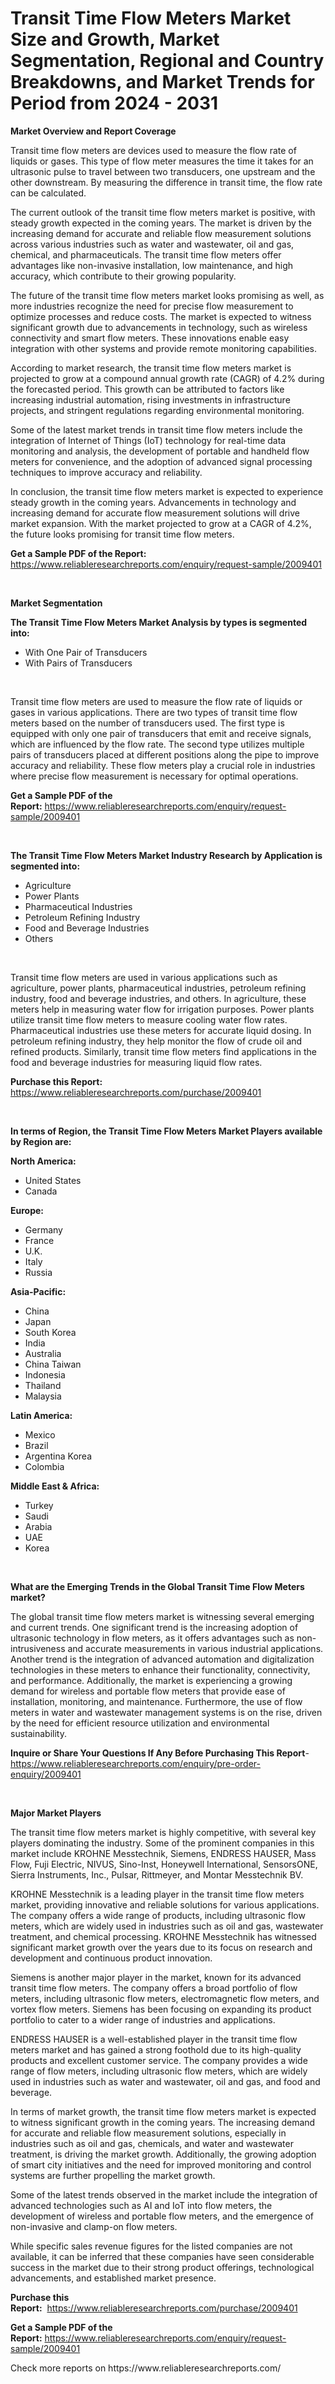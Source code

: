 <p><h1>Transit Time Flow Meters Market Size and Growth, Market Segmentation, Regional and Country Breakdowns, and Market Trends for Period from 2024 -  2031</h1></p><p><strong>Market Overview and Report Coverage</strong></p>
<p><p>Transit time flow meters are devices used to measure the flow rate of liquids or gases. This type of flow meter measures the time it takes for an ultrasonic pulse to travel between two transducers, one upstream and the other downstream. By measuring the difference in transit time, the flow rate can be calculated.</p><p>The current outlook of the transit time flow meters market is positive, with steady growth expected in the coming years. The market is driven by the increasing demand for accurate and reliable flow measurement solutions across various industries such as water and wastewater, oil and gas, chemical, and pharmaceuticals. The transit time flow meters offer advantages like non-invasive installation, low maintenance, and high accuracy, which contribute to their growing popularity.</p><p>The future of the transit time flow meters market looks promising as well, as more industries recognize the need for precise flow measurement to optimize processes and reduce costs. The market is expected to witness significant growth due to advancements in technology, such as wireless connectivity and smart flow meters. These innovations enable easy integration with other systems and provide remote monitoring capabilities.</p><p>According to market research, the transit time flow meters market is projected to grow at a compound annual growth rate (CAGR) of 4.2% during the forecasted period. This growth can be attributed to factors like increasing industrial automation, rising investments in infrastructure projects, and stringent regulations regarding environmental monitoring.</p><p>Some of the latest market trends in transit time flow meters include the integration of Internet of Things (IoT) technology for real-time data monitoring and analysis, the development of portable and handheld flow meters for convenience, and the adoption of advanced signal processing techniques to improve accuracy and reliability.</p><p>In conclusion, the transit time flow meters market is expected to experience steady growth in the coming years. Advancements in technology and increasing demand for accurate flow measurement solutions will drive market expansion. With the market projected to grow at a CAGR of 4.2%, the future looks promising for transit time flow meters.</p></p>
<p><strong>Get a Sample PDF of the Report:</strong> <a href="https://www.reliableresearchreports.com/enquiry/request-sample/2009401">https://www.reliableresearchreports.com/enquiry/request-sample/2009401</a></p>
<p>&nbsp;</p>
<p><strong>Market Segmentation</strong></p>
<p><strong>The Transit Time Flow Meters Market Analysis by types is segmented into:</strong></p>
<p><ul><li>With One Pair of Transducers</li><li>With Pairs of Transducers</li></ul></p>
<p>&nbsp;</p>
<p><p>Transit time flow meters are used to measure the flow rate of liquids or gases in various applications. There are two types of transit time flow meters based on the number of transducers used. The first type is equipped with only one pair of transducers that emit and receive signals, which are influenced by the flow rate. The second type utilizes multiple pairs of transducers placed at different positions along the pipe to improve accuracy and reliability. These flow meters play a crucial role in industries where precise flow measurement is necessary for optimal operations.</p></p>
<p><strong>Get a Sample PDF of the Report:</strong>&nbsp;<a href="https://www.reliableresearchreports.com/enquiry/request-sample/2009401">https://www.reliableresearchreports.com/enquiry/request-sample/2009401</a></p>
<p>&nbsp;</p>
<p><strong>The Transit Time Flow Meters Market Industry Research by Application is segmented into:</strong></p>
<p><ul><li>Agriculture</li><li>Power Plants</li><li>Pharmaceutical Industries</li><li>Petroleum Refining Industry</li><li>Food and Beverage Industries</li><li>Others</li></ul></p>
<p>&nbsp;</p>
<p><p>Transit time flow meters are used in various applications such as agriculture, power plants, pharmaceutical industries, petroleum refining industry, food and beverage industries, and others. In agriculture, these meters help in measuring water flow for irrigation purposes. Power plants utilize transit time flow meters to measure cooling water flow rates. Pharmaceutical industries use these meters for accurate liquid dosing. In petroleum refining industry, they help monitor the flow of crude oil and refined products. Similarly, transit time flow meters find applications in the food and beverage industries for measuring liquid flow rates.</p></p>
<p><strong>Purchase this Report:</strong>&nbsp; <a href="https://www.reliableresearchreports.com/purchase/2009401">https://www.reliableresearchreports.com/purchase/2009401</a></p>
<p>&nbsp;</p>
<p><strong>In terms of Region, the Transit Time Flow Meters Market Players available by Region are:</strong></p>
<p>
    <p> <strong> North America: </strong>
        <ul>
            <li>United States</li>
            <li>Canada</li>
        </ul>
        </p> 
    <p> <strong> Europe: </strong>
        <ul>
            <li>Germany</li>
            <li>France</li>
            <li>U.K.</li>
            <li>Italy</li>
            <li>Russia</li>
        </ul>
        </p> 
    <p> <strong> Asia-Pacific: </strong>
        <ul>
            <li>China</li>
            <li>Japan</li>
            <li>South Korea</li>
            <li>India</li>
            <li>Australia</li>
            <li>China Taiwan</li>
            <li>Indonesia</li>
            <li>Thailand</li>
            <li>Malaysia</li>
        </ul>
        </p> 
    <p> <strong> Latin America: </strong>
        <ul>
            <li>Mexico</li>
            <li>Brazil</li>
            <li>Argentina Korea</li>
            <li>Colombia</li>
        </ul>
        </p> 
    <p> <strong> Middle East & Africa: </strong>
        <ul>
            <li>Turkey</li>
            <li>Saudi</li>
            <li>Arabia</li>
            <li>UAE</li>
            <li>Korea</li>
        </ul>
    </p>
    </p>
<p>&nbsp;</p>
<p><strong>What are the Emerging Trends in the Global Transit Time Flow Meters market?</strong></p>
<p><p>The global transit time flow meters market is witnessing several emerging and current trends. One significant trend is the increasing adoption of ultrasonic technology in flow meters, as it offers advantages such as non-intrusiveness and accurate measurements in various industrial applications. Another trend is the integration of advanced automation and digitalization technologies in these meters to enhance their functionality, connectivity, and performance. Additionally, the market is experiencing a growing demand for wireless and portable flow meters that provide ease of installation, monitoring, and maintenance. Furthermore, the use of flow meters in water and wastewater management systems is on the rise, driven by the need for efficient resource utilization and environmental sustainability.</p></p>
<p><strong>Inquire or Share Your Questions If Any Before Purchasing This Report</strong>- <a href="https://www.reliableresearchreports.com/enquiry/pre-order-enquiry/2009401">https://www.reliableresearchreports.com/enquiry/pre-order-enquiry/2009401</a></p>
<p>&nbsp;</p>
<p><strong>Major Market Players</strong></p>
<p><p>The transit time flow meters market is highly competitive, with several key players dominating the industry. Some of the prominent companies in this market include KROHNE Messtechnik, Siemens, ENDRESS HAUSER, Mass Flow, Fuji Electric, NIVUS, Sino-Inst, Honeywell International, SensorsONE, Sierra Instruments, Inc., Pulsar, Rittmeyer, and Montar Messtechnik BV.</p><p>KROHNE Messtechnik is a leading player in the transit time flow meters market, providing innovative and reliable solutions for various applications. The company offers a wide range of products, including ultrasonic flow meters, which are widely used in industries such as oil and gas, wastewater treatment, and chemical processing. KROHNE Messtechnik has witnessed significant market growth over the years due to its focus on research and development and continuous product innovation.</p><p>Siemens is another major player in the market, known for its advanced transit time flow meters. The company offers a broad portfolio of flow meters, including ultrasonic flow meters, electromagnetic flow meters, and vortex flow meters. Siemens has been focusing on expanding its product portfolio to cater to a wider range of industries and applications.</p><p>ENDRESS HAUSER is a well-established player in the transit time flow meters market and has gained a strong foothold due to its high-quality products and excellent customer service. The company provides a wide range of flow meters, including ultrasonic flow meters, which are widely used in industries such as water and wastewater, oil and gas, and food and beverage.</p><p>In terms of market growth, the transit time flow meters market is expected to witness significant growth in the coming years. The increasing demand for accurate and reliable flow measurement solutions, especially in industries such as oil and gas, chemicals, and water and wastewater treatment, is driving the market growth. Additionally, the growing adoption of smart city initiatives and the need for improved monitoring and control systems are further propelling the market growth.</p><p>Some of the latest trends observed in the market include the integration of advanced technologies such as AI and IoT into flow meters, the development of wireless and portable flow meters, and the emergence of non-invasive and clamp-on flow meters.</p><p>While specific sales revenue figures for the listed companies are not available, it can be inferred that these companies have seen considerable success in the market due to their strong product offerings, technological advancements, and established market presence.</p></p>
<p><strong>Purchase this Report:</strong>&nbsp;&nbsp;<a href="https://www.reliableresearchreports.com/purchase/2009401">https://www.reliableresearchreports.com/purchase/2009401</a></p>
<p></p>
<p><strong>Get a Sample PDF of the Report:</strong>&nbsp;<a href="https://www.reliableresearchreports.com/enquiry/request-sample/2009401">https://www.reliableresearchreports.com/enquiry/request-sample/2009401</a></p>
<p>Check more reports on https://www.reliableresearchreports.com/</p>